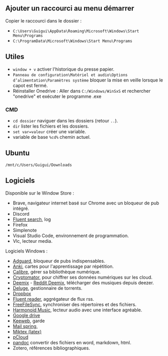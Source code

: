 ## Ajouter un raccourci au menu démarrer 

Copier le raccourci dans le dossier :

* `C:\Users\Guigui\AppData\Roaming\Microsoft\Windows\Start Menu\Programs`
* `C:\ProgramData\Microsoft\Windows\Start Menu\Programs`

## Utiles

* `window + v` activer l'historique du presse papier.
* `Panneau de configuration\Matériel et audio\Options d’alimentation\Paramètres système` bloquer la mise en veille lorsque le capot est fermé.
* Réinstaller Onedrive : Aller dans `C:/Windows/WinSxS` et rechercher "onedrive" et exécuter le programme .exe

### CMD

* `cd dossier` naviguer dans les dossiers (retour `..`).
* `dir` lister les fichiers et les dossiers.
* `set var=valeur` créer une variable.
* variable de base `%cd%` chemin actuel.

## Ubuntu

`/mnt/c/Users/Guigui/Downloads`

## Logiciels

Disponible sur le Window Store :

* Brave, navigateur internet basé sur Chrome avec un bloqueur de pub intégré.
* Discord
* [Fluent search](https://www.fluentsearch.net/), log
* Firefox
* Simplenote
* Visual Studio Code, environnement de programmation.
* Vlc, lecteur media.



Logiciels Windows :

* [Adguard](https://adguard.com/en/download.html), bloqueur de pubs indispensables.
* [Anki](https://apps.ankiweb.net/), cartes pour l'apprentissage par répétition.
* [Calibre](https://calibre-ebook.com/download), gérer sa bibliothèque numérique.
* [Cryptomator](https://cryptomator.org/downloads/), pour chiffrer ses données numériques sur les cloud.
* [Deemix](https://deemix.app/gui) - [Reddit Deemix](https://www.reddit.com/r/deemix/), télécharger des musiques depuis deezer.
* [Deluge](https://deluge-torrent.org/), gestionnaire de torrents.
* [Dropbox](https://www.dropbox.com/)
* [Fluent reader](https://github.com/yang991178/fluent-reader/releases), aggrégateur de flux rss.
* [FreeFileSync](https://freefilesync.org/download.php), synchroniser des répertoires et des fichiers.
* [Harmonoid Music](https://harmonoid.com/), lecteur audio avec une interface agréable.
* [Google drive](https://www.google.com/drive/download/)
* [Keeweb](https://keeweb.info/), garde
* [Mail spring](https://github.com/Foundry376/Mailspring), 
* [Miktex (latex)](https://miktex.org/)
* [pCloud](https://www.pcloud.com/fr/download-free-online-cloud-file-storage.html)
* [pandoc](https://pandoc.org/) convertir des fichiers en word, markdown, html.
* Zotero, références bibliographiques.

